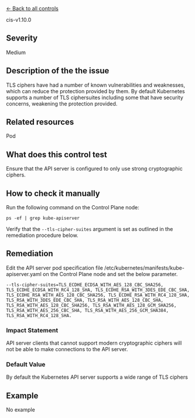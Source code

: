[← Back to all controls](index.md)


cis-v1.10.0

## Severity

Medium

## Description of the the issue

TLS ciphers have had a number of known vulnerabilities and weaknesses, which can reduce the protection provided by them. By default Kubernetes supports a number of TLS ciphersuites including some that have security concerns, weakening the protection provided.

## Related resources

Pod

## What does this control test

Ensure that the API server is configured to only use strong cryptographic ciphers.

## How to check it manually

Run the following command on the Control Plane node:

```
ps -ef | grep kube-apiserver

```

 Verify that the `--tls-cipher-suites` argument is set as outlined in the remediation procedure below.

## Remediation

Edit the API server pod specification file /etc/kubernetes/manifests/kube-apiserver.yaml on the Control Plane node and set the below parameter.

```
--tls-cipher-suites=TLS_ECDHE_ECDSA_WITH_AES_128_CBC_SHA256, TLS_ECDHE_ECDSA_WITH_RC4_128_SHA, TLS_ECDHE_RSA_WITH_3DES_EDE_CBC_SHA, TLS_ECDHE_RSA_WITH_AES_128_CBC_SHA256, TLS_ECDHE_RSA_WITH_RC4_128_SHA, TLS_RSA_WITH_3DES_EDE_CBC_SHA, TLS_RSA_WITH_AES_128_CBC_SHA, TLS_RSA_WITH_AES_128_CBC_SHA256, TLS_RSA_WITH_AES_128_GCM_SHA256, TLS_RSA_WITH_AES_256_CBC_SHA, TLS_RSA_WITH_AES_256_GCM_SHA384, TLS_RSA_WITH_RC4_128_SHA.

```

### Impact Statement

API server clients that cannot support modern cryptographic ciphers will not be able to make connections to the API server.

### Default Value

By default the Kubernetes API server supports a wide range of TLS ciphers

## Example

No example
